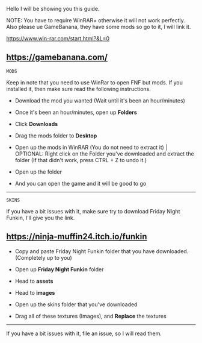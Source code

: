 
Hello I will be showing you this guide.
                                                                      
NOTE: You have to require WinRAR+ otherwise it will not work perfectly. Also please ue GameBanana, they have some mods so go to it, I will link it.

https://www.win-rar.com/start.html?&L=0

https://gamebanana.com/
-----------------------------------------------------------------------------------------------------------------------------------------------------------------------------------
```MODS```

Keep in note that you need to use WinRar to open FNF but mods. If you installed it, then make sure read the following instructions.

- Download the mod you wanted (Wait until it's been an hour/minutes)

- Once it's been an hour/minutes, open up **Folders**

- Click **Downloads**

- Drag the mods folder to **Desktop**

- Open up the mods in WinRAR (You do not need to extract it) | OPTIONAL: Right click on the Folder you've downloaded and extract the folder (If that didn't work, press CTRL + Z to undo it.)

- Open up the folder

- And you can open the game and it will be good to go


-----------------------------------------------------------------------------------------------------------------------------------------------------------------------------------

```SKINS```

If you have a bit issues with it, make sure try to download Friday Night Funkin, I'll give you the link.

https://ninja-muffin24.itch.io/funkin
--------------------------------------

- Copy and paste Friday Night Funkin folder that you have downloaded. (Completely up to you)

- Open up **Friday Night Funkin** folder

- Head to **assets**

- Head to **images**

- Open up the skins folder that you've downloaded

- Drag all of these textures (Images), and **Replace** the textures

---------------------------------------------------------------------------------------------------------------------------------------------------------------------------------


If you have a bit issues with it, file an issue, so I will read them.

